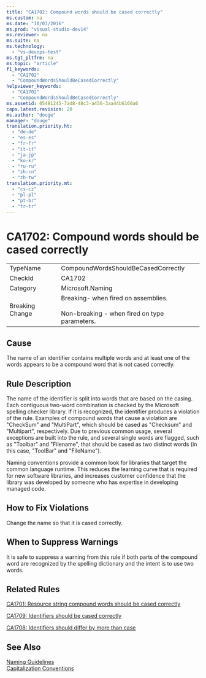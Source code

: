 ```yaml
---
title: "CA1702: Compound words should be cased correctly"
ms.custom: na
ms.date: "10/03/2016"
ms.prod: "visual-studio-dev14"
ms.reviewer: na
ms.suite: na
ms.technology: 
  - "vs-devops-test"
ms.tgt_pltfrm: na
ms.topic: "article"
f1_keywords: 
  - "CA1702"
  - "CompoundWordsShouldBeCasedCorrectly"
helpviewer_keywords: 
  - "CA1702"
  - "CompoundWordsShouldBeCasedCorrectly"
ms.assetid: 05481245-7ad8-48c3-a456-3aa44b6160a6
caps.latest.revision: 20
ms.author: "douge"
manager: "douge"
translation.priority.ht: 
  - "de-de"
  - "es-es"
  - "fr-fr"
  - "it-it"
  - "ja-jp"
  - "ko-kr"
  - "ru-ru"
  - "zh-cn"
  - "zh-tw"
translation.priority.mt: 
  - "cs-cz"
  - "pl-pl"
  - "pt-br"
  - "tr-tr"
---
```

# CA1702: Compound words should be cased correctly
|||  
|-|-|  
|TypeName|CompoundWordsShouldBeCasedCorrectly|  
|CheckId|CA1702|  
|Category|Microsoft.Naming|  
|Breaking Change|Breaking- when fired on assemblies.<br /><br /> Non-breaking - when fired on type parameters.|  
  
## Cause  
 The name of an identifier contains multiple words and at least one of the words appears to be a compound word that is not cased correctly.  
  
## Rule Description  
 The name of the identifier is split into words that are based on the casing. Each contiguous two-word combination is checked by the Microsoft spelling checker library. If it is recognized, the identifier produces a violation of the rule. Examples of compound words that cause a violation are "CheckSum" and "MultiPart", which should be cased as "Checksum" and "Multipart", respectively. Due to previous common usage, several exceptions are built into the rule, and several single words are flagged, such as "Toolbar" and "Filename", that should be cased as two distinct words (in this case, "ToolBar" and "FileName").  
  
 Naming conventions provide a common look for libraries that target the common language runtime. This reduces the learning curve that is required for new software libraries, and increases customer confidence that the library was developed by someone who has expertise in developing managed code.  
  
## How to Fix Violations  
 Change the name so that it is cased correctly.  
  
## When to Suppress Warnings  
 It is safe to suppress a warning from this rule if both parts of the compound word are recognized by the spelling dictionary and the intent is to use two words.  
  
## Related Rules  
 [CA1701: Resource string compound words should be cased correctly](../codequality/ca1701--resource-string-compound-words-should-be-cased-correctly.md)  
  
 [CA1709: Identifiers should be cased correctly](../codequality/ca1709--identifiers-should-be-cased-correctly.md)  
  
 [CA1708: Identifiers should differ by more than case](../codequality/ca1708--identifiers-should-differ-by-more-than-case.md)  
  
## See Also  
 [Naming Guidelines](../Topic/Naming%20Guidelines.md)   
 [Capitalization Conventions](../Topic/Capitalization%20Conventions.md)
